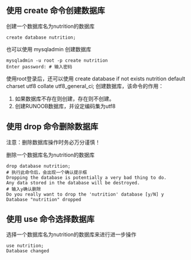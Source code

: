 ## 使用 create 命令创建数据库

创建一个数据库名为nutrition的数据库
```MySQL
create database nutrition;
```

也可以使用 mysqladmin 创建数据库
```MySQL
mysqladmin -u root -p create nutrition
Enter password: # 输入密码
```

使用root登录后，还可以使用
create database if not exists nutrition default charset utf8 collate utf8_general_ci;
创建数据库，该命令的作用：
1. 如果数据库不存在则创建，存在则不创建。
2. 创建RUNOOB数据库，并设定编码集为utf8


## 使用 drop 命令删除数据库

注意：删除数据库操作时务必万分谨慎！

删除一个数据库名为nutrition的数据库
```MySQL
drop database nutrition; 
# 执行此命令后，会出现一个确认提示框
Dropping the database is potentially a very bad thing to do.
Any data stored in the database will be destroyed.
# 输入y确认删除
Do you really want to drop the 'nutrition' database [y/N] y
Database "nutrition" dropped
```


## 使用 use 命令选择数据库

选择一个数据库名为nutrition的数据库来进行进一步操作
```MySQL
use nutrition;
Database changed
```